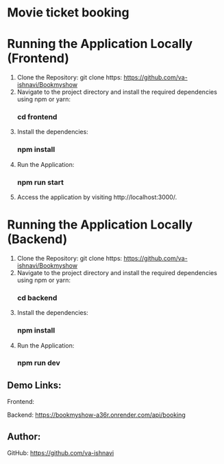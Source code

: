 # Movie ticket booking
# Running the Application Locally (Frontend)
1. Clone the Repository: git clone https: https://github.com/va-ishnavi/Bookmyshow
2. Navigate to the project directory and install the required dependencies using npm or yarn:
   ### cd frontend
3. Install the dependencies:
   ### npm install
4. Run the Application: 
   ### npm run start
5. Access the application by visiting http://localhost:3000/.
   
# Running the Application Locally (Backend)
1. Clone the Repository: git clone https: https://github.com/va-ishnavi/Bookmyshow
2. Navigate to the project directory and install the required dependencies using npm or yarn:
   ### cd backend
3. Install the dependencies:
   ### npm install
4. Run the Application: 
   ### npm run dev
## Demo Links:
Frontend:

Backend: https://bookmyshow-a36r.onrender.com/api/booking
   
## Author:
GitHub: https://github.com/va-ishnavi
   


